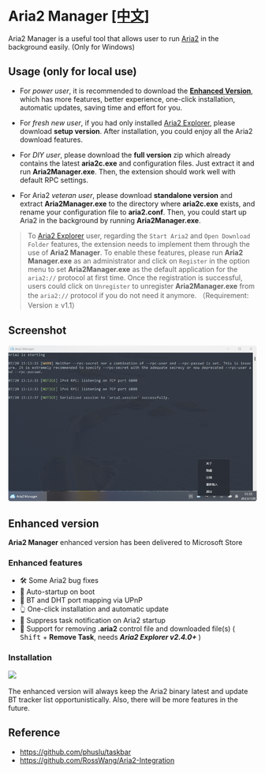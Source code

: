 # Aria2 Manager <span style="{float:right}"> [[中文]](README.cn.md)</span>

Aria2 Manager is a useful tool that allows user to run [Aria2](https://github.com/aria2/aria2) in the background easily. (Only for Windows)

## Usage (only for local use)

- For *power user*, it is recommended to download the [**Enhanced Version**](#enhanced-features), which has more features, better experience, one-click installation, automatic updates, saving time and effort for you.

- For *fresh new user*, if you had only installed [Aria2 Explorer](https://github.com/alexhua/aria2-explorer), please download **setup version**. After installation, you could enjoy all the Aria2 download features. 

- For *DIY user*, please download the **full version** zip which already contains the latest **aria2c.exe** and configuration files. Just extract it and run **Aria2Manager.exe**. Then, the extension should work well with default RPC settings.

- For Aria2 *veteran user*, please download **standalone version** and extract **Aria2Manager.exe** to the directory where **aria2c.exe** exists, and rename your configuration file to **aria2.conf**. Then, you could start up Aria2 in the background by running **Aria2Manager.exe**.

> To [Aria2 Explorer](https://github.com/alexhua/aria2-explorer) user, regarding the `Start Aria2` and `Open Download Folder` features, the extension needs to implement them through the use of **Aria2 Manager**. To enable these features, please run **Aria2 Manager.exe** as an administrator and click on `Register` in the option menu to set **Aria2Manager.exe** as the default application for the `aria2://` protocol at first time. Once the registration is successful, users could click on `Unregister` to unregister **Aria2Manager.exe** from the `aria2://` protocol if you do not need it anymore. （Requirement: Version ≥ v1.1）

## Screenshot

![Aria2 Manager](./Screenshot/aria2manager.png)

## Enhanced version 

**Aria2 Manager** enhanced version has been delivered to Microsoft Store

### Enhanced features

- 🛠️ Some Aria2 bug fixes
- 🔄️ Auto-startup on boot
- 🔀 BT and DHT port mapping via UPnP
- 👆 One-click installation and automatic update
- 🔕 Suppress task notification on Aria2 startup
- 🧹 Support for removing **.aria2** control file and downloaded file(s) ( <kbd>Shift</kbd> + **Remove Task**, needs ***Aria2 Explorer v2.4.0+*** )

### Installation

[<img src="https://get.microsoft.com/images/en-us%20dark.svg" height="56"/>](https://apps.microsoft.com/detail/Aria2%20Manager/9P5WQ68Q20WV?launch=true&cid=github)

The enhanced version will always keep the Aria2 binary latest and update BT tracker list opportunistically. Also, there will be more features in the future.

## Reference 

- https://github.com/phuslu/taskbar
- https://github.com/RossWang/Aria2-Integration
